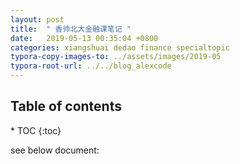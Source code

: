 ```yaml
---
layout: post
title:  " 香帅北大金融课笔记 "
date:   2019-05-13 00:35:04 +0800
categories: xiangshuai dedao finance specialtopic
typora-copy-images-to: ../assets/images/2019-05
typora-root-url: ../../blog_alexcode
---
```

<h2>Table of contents</h2>
* TOC
{:toc}


see below document:



<script src="https://gist.github.com/alexwanng/3cb09dad90e9c36d1269faa69cfb5d11.js"></script>

